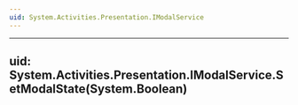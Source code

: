 ```yaml
---
uid: System.Activities.Presentation.IModalService
---
```


---
uid: System.Activities.Presentation.IModalService.SetModalState(System.Boolean)
---
